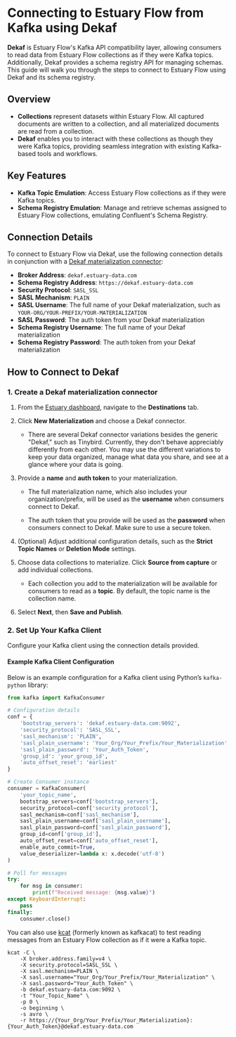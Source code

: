 # Connecting to Estuary Flow from Kafka using Dekaf

**Dekaf** is Estuary Flow's Kafka API compatibility layer, allowing consumers to read data from Estuary Flow collections
as if they were Kafka topics. Additionally, Dekaf provides a schema registry API for managing schemas. This guide will
walk you through the steps to connect to Estuary Flow using Dekaf and its schema registry.

## Overview

- **Collections** represent datasets within Estuary Flow. All captured documents are written to a collection, and all
  materialized documents are read from a collection.
- **Dekaf** enables you to interact with these collections as though they were Kafka topics, providing seamless
  integration with existing Kafka-based tools and workflows.

## Key Features

- **Kafka Topic Emulation**: Access Estuary Flow collections as if they were Kafka topics.
- **Schema Registry Emulation**: Manage and retrieve schemas assigned to Estuary Flow collections, emulating Confluent's
  Schema Registry.

## Connection Details

To connect to Estuary Flow via Dekaf, use the following connection details in conjunction with a
[Dekaf materialization connector](../reference/Connectors/materialization-connectors/Dekaf/dekaf.md):

- **Broker Address**: `dekaf.estuary-data.com`
- **Schema Registry Address**: `https://dekaf.estuary-data.com`
- **Security Protocol**: `SASL_SSL`
- **SASL Mechanism**: `PLAIN`
- **SASL Username**: The full name of your Dekaf materialization, such as `YOUR-ORG/YOUR-PREFIX/YOUR-MATERIALIZATION`
- **SASL Password**: The auth token from your Dekaf materialization
- **Schema Registry Username**: The full name of your Dekaf materialization
- **Schema Registry Password**: The auth token from your Dekaf materialization

## How to Connect to Dekaf

### 1. Create a Dekaf materialization connector

1. From the [Estuary dashboard](https://dashboard.estuary.dev), navigate to the **Destinations** tab.

2. Click **New Materialization** and choose a Dekaf connector.

   - There are several Dekaf connector variations besides the generic "Dekaf," such as Tinybird. Currently, they don't behave appreciably differently from each other.
   You may use the different variations to keep your data organized, manage what data you share, and see at a glance where your data is going.

3. Provide a **name** and **auth token** to your materialization.

   - The full materialization name, which also includes your organization/prefix, will be used as the **username** when consumers connect to Dekaf.

   - The auth token that you provide will be used as the **password** when consumers connect to Dekaf. Make sure to use a secure token.

4. (Optional) Adjust additional configuration details, such as the **Strict Topic Names** or **Deletion Mode** settings.

5. Choose data collections to materialize. Click **Source from capture** or add individual collections.

   - Each collection you add to the materialization will be available for consumers to read as a **topic**. By default, the topic name is the collection name.

6. Select **Next**, then **Save and Publish**.

### 2. Set Up Your Kafka Client

Configure your Kafka client using the connection details provided.

#### Example Kafka Client Configuration

Below is an example configuration for a Kafka client using Python’s `kafka-python` library:

```python
from kafka import KafkaConsumer

# Configuration details
conf = {
    'bootstrap_servers': 'dekaf.estuary-data.com:9092',
    'security_protocol': 'SASL_SSL',
    'sasl_mechanism': 'PLAIN',
    'sasl_plain_username': 'Your_Org/Your_Prefix/Your_Materialization',
    'sasl_plain_password': 'Your_Auth_Token',
    'group_id': 'your_group_id',
    'auto_offset_reset': 'earliest'
}

# Create Consumer instance
consumer = KafkaConsumer(
    'your_topic_name',
    bootstrap_servers=conf['bootstrap_servers'],
    security_protocol=conf['security_protocol'],
    sasl_mechanism=conf['sasl_mechanism'],
    sasl_plain_username=conf['sasl_plain_username'],
    sasl_plain_password=conf['sasl_plain_password'],
    group_id=conf['group_id'],
    auto_offset_reset=conf['auto_offset_reset'],
    enable_auto_commit=True,
    value_deserializer=lambda x: x.decode('utf-8')
)

# Poll for messages
try:
    for msg in consumer:
        print(f"Received message: {msg.value}")
except KeyboardInterrupt:
    pass
finally:
    consumer.close()
```

You can also use [kcat](https://github.com/edenhill/kcat) (formerly known as kafkacat) to test reading messages from an
Estuary Flow collection as if it were a Kafka topic.

```shell
kcat -C \
    -X broker.address.family=v4 \
    -X security.protocol=SASL_SSL \
    -X sasl.mechanism=PLAIN \
    -X sasl.username="Your_Org/Your_Prefix/Your_Materialization" \
    -X sasl.password="Your_Auth_Token" \
    -b dekaf.estuary-data.com:9092 \
    -t "Your_Topic_Name" \
    -p 0 \
    -o beginning \
    -s avro \
    -r https://{Your_Org/Your_Prefix/Your_Materialization}:{Your_Auth_Token}@dekaf.estuary-data.com
```
